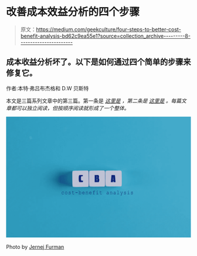 # 改善成本效益分析的四个步骤

> 原文：<https://medium.com/geekculture/four-steps-to-better-cost-benefit-analysis-bd62c9ea55e1?source=collection_archive---------8----------------------->

## 成本收益分析坏了。以下是如何通过四个简单的步骤来修复它。

作者:本特·弗吕布杰格和 D.W 贝斯特

本文是三篇系列文章中的第三篇。第一条是 [*这里是*](/geekculture/how-in-accurate-is-cost-benefit-analysis-b240bb4736c6) *，第二条是* [*这里是*](/geekculture/the-cost-benefit-fallacy-7241089d64d8) *。每篇文章都可以独立阅读，但按顺序阅读就形成了一个整体。*

![](img/eaa1554677ab3233e35e757af6654115.png)

Photo by [Jernej Furman](https://www.flickr.com/photos/91261194@N06/)